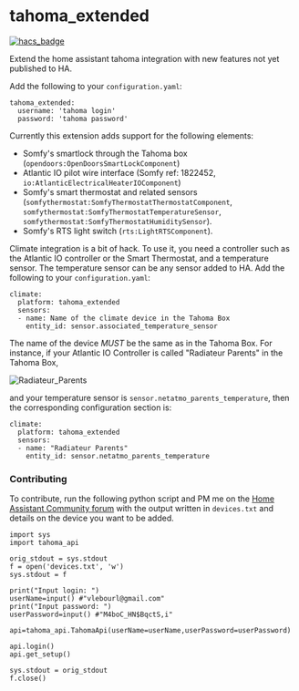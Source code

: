 # tahoma_extended

[![hacs_badge](https://img.shields.io/badge/HACS-Custom-orange.svg)](https://github.com/custom-components/hacs)

Extend the home assistant tahoma integration with new features not yet published to HA.

Add the following to your `configuration.yaml`:

```
tahoma_extended:
  username: 'tahoma login'
  password: 'tahoma password'
```


Currently this extension adds support for the following elements:
- Somfy's smartlock through the Tahoma box (`opendoors:OpenDoorsSmartLockComponent`)
- Atlantic IO pilot wire interface (Somfy ref: 1822452, `io:AtlanticElectricalHeaterIOComponent`)
- Somfy's smart thermostat and related sensors (`somfythermostat:SomfyThermostatThermostatComponent`, `somfythermostat:SomfyThermostatTemperatureSensor`, `somfythermostat:SomfyThermostatHumiditySensor`). 
- Somfy's RTS light switch (`rts:LightRTSComponent`).

Climate integration is a bit of hack. To use it, you need a controller such as the Atlantic IO controller or the Smart 
Thermostat, and a temperature sensor. The temperature sensor can be any sensor added to HA.
Add the following to your `configuration.yaml`:

```
climate:
  platform: tahoma_extended
  sensors:
  - name: Name of the climate device in the Tahoma Box
    entity_id: sensor.associated_temperature_sensor
```

The name of the device _MUST_ be the same as in the Tahoma Box. 
For instance, if your Atlantic IO Controller is called "Radiateur Parents" in the Tahoma Box,
 
 ![Radiateur_Parents](https://github.com/vlebourl/tahoma_extended/blob/master/img/Radiateur_Parents.png)
 
and your temperature sensor is `sensor.netatmo_parents_temperature`, then the corresponding 
configuration section is:

```
climate:
  platform: tahoma_extended
  sensors:
  - name: "Radiateur Parents"
    entity_id: sensor.netatmo_parents_temperature
```

### Contributing

To contribute, run the following python script and PM me on the [Home Assistant Community forum](https://community.home-assistant.io/u/vlebourl) with the output written in `devices.txt` and details on the device you want to be added.

```
import sys
import tahoma_api

orig_stdout = sys.stdout
f = open('devices.txt', 'w')
sys.stdout = f

print("Input login: ")
userName=input() #"vlebourl@gmail.com"
print("Input password: ")
userPassword=input() #"M4boC_HN$BqctS,i"

api=tahoma_api.TahomaApi(userName=userName,userPassword=userPassword)

api.login()
api.get_setup()

sys.stdout = orig_stdout
f.close()
```
